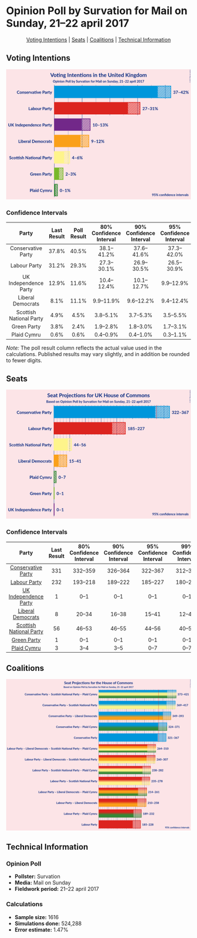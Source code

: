 # Opinion Poll by Survation for Mail on Sunday, 21–22 april 2017

<p align="center"><a href="#voting-intentions">Voting Intentions</a> | <a href="#seats">Seats</a> | <a href="#coalitions">Coalitions</a> | <a href="#technical-information">Technical Information</a></p>

## Voting Intentions

![Graph with voting intentions not yet produced](2017-04-22-Survation.png "Voting Intentions")

### Confidence Intervals

| Party | Last Result | Poll Result | 80% Confidence Interval | 90% Confidence Interval | 95% Confidence Interval | 99% Confidence Interval |
|:-----:|:-----------:|:-----------:|:-----------------------:|:-----------------------:|:-----------------------:|:-----------------------:|
| Conservative Party | 37.8% | 40.5% | 38.1–41.2% |37.6–41.6% |37.3–42.0% |36.5–42.7% |
| Labour Party | 31.2% | 29.3% | 27.3–30.1% |26.9–30.5% |26.5–30.9% |25.9–31.6% |
| UK Independence Party | 12.9% | 11.6% | 10.4–12.4% |10.1–12.7% |9.9–12.9% |9.4–13.4% |
| Liberal Democrats | 8.1% | 11.1% | 9.9–11.9% |9.6–12.2% |9.4–12.4% |9.0–12.9% |
| Scottish National Party | 4.9% | 4.5% | 3.8–5.1% |3.7–5.3% |3.5–5.5% |3.3–5.9% |
| Green Party | 3.8% | 2.4% | 1.9–2.8% |1.8–3.0% |1.7–3.1% |1.5–3.4% |
| Plaid Cymru | 0.6% | 0.6% | 0.4–0.9% |0.4–1.0% |0.3–1.1% |0.3–1.3% |

*Note:* The poll result column reflects the actual value used in the calculations. Published results may vary slightly, and in addition be rounded to fewer digits.

## Seats

![Graph with seats not yet produced](2017-04-22-Survation-seats.png "Seats")

### Confidence Intervals

| Party | Last Result | 80% Confidence Interval | 90% Confidence Interval | 95% Confidence Interval | 99% Confidence Interval |
|:-----:|:-----------:|:-----------------------:|:-----------------------:|:-----------------------:|:-----------------------:|
| <a href="#conservative-party">Conservative Party</a> | 331 | 332–359 |326–364 |322–367 |312–373 |
| <a href="#labour-party">Labour Party</a> | 232 | 193–218 |189–222 |185–227 |180–234 |
| <a href="#uk-independence-party">UK Independence Party</a> | 1 | 0–1 |0–1 |0–1 |0–1 |
| <a href="#liberal-democrats">Liberal Democrats</a> | 8 | 20–34 |16–38 |15–41 |12–44 |
| <a href="#scottish-national-party">Scottish National Party</a> | 56 | 46–53 |46–55 |44–56 |40–58 |
| <a href="#green-party">Green Party</a> | 1 | 0–1 |0–1 |0–1 |0–1 |
| <a href="#plaid-cymru">Plaid Cymru</a> | 3 | 3–4 |3–5 |0–7 |0–7 |


## Coalitions

![Graph with coalitions seats not yet produced](2017-04-22-Survation-coalitions-seats.png "Coalitions Seats")

## Technical Information

### Opinion Poll

+ **Pollster:** Survation
+ **Media:** Mail on Sunday
+ **Fieldwork period:** 21–22 april 2017

### Calculations

+ **Sample size:** 1616
+ **Simulations done:** 524,288
+ **Error estimate:** 1.47%

